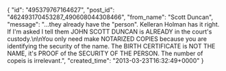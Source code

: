  {
   "id": "495379767164627",
   "post_id": "462493170453287_490608044308466",
   "from_name": "Scott Duncan",
   "message": "...they already have the \"person\". Kelleran Holman has it right. If I'm asked I tell them JOHN SCOTT DUNCAN is ALREADY in the court's custody.\n\nYou only need make NOTARIZED COPIES because you are identifying the security of the name. The BIRTH CERTIFICATE is NOT THE NAME, it's PROOF of the SECURITY OF THE PERSON. The number of copeis is irrelevant.",
   "created_time": "2013-03-23T16:32:49+0000"
 }
